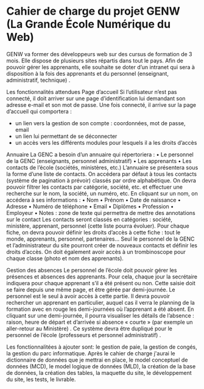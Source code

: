 # Cahier de charge du projet GENW (La Grande École Numérique du Web)
GENW va former des développeurs web sur des cursus de formation de 3 mois. Elle dispose de plusieurs sites répartis dans tout le pays. 
Afin de pouvoir gérer les apprenants, elle souhaite se doter d’un intranet qui sera à disposition à la fois des apprenants et du personnel (enseignant, administratif, 
technique) .

Les fonctionnalités attendues 
Page d’accueil 
Si l’utilisateur n’est pas connecté, il doit arriver sur une page d’identification lui 
demandant son adresse e-mail et son mot de passe. 
Une fois connecté, il arrive sur la page d’accueil qui comportera : 
- un lien vers la gestion de son compte : coordonnées, mot de passe, email 
- un lien lui permettant de se déconnecter 
- un accès vers les différents modules pour lesquels il a les droits d’accès 

Annuaire 
La GENC a besoin d’un annuaire qui répertoriera : 
• Le personnel de la GENC (enseignants, personnel administratif) 
• Les apprenants 
• Les contacts de l’école (sociétés, ministères, etc.) 
L’annuaire se présentera sous la forme d’une liste de contacts. On accédera par défaut à tous les contacts (système de pagination à prévoir) classés par ordre alphabétique. On devra pouvoir filtrer les contacts par catégorie, société, etc. et effectuer une recherche sur le nom, la société, un numéro, etc. 
En cliquant sur un nom, on accédera à ses informations : 
• Nom 
• Prénom 
• Date de naissance 
• Adresse 
• Numéro de téléphone • Email 
• Diplômes 
• Profession 
• Employeur 
• Notes : zone de texte qui permettra de mettre des annotations sur le contact 
Les contacts seront classés en catégories : société, ministère, apprenant, personnel (cette liste pourra évoluer). Pour chaque fiche, on devra pouvoir définir les droits d’accès à cette fiche : tout le monde, apprenants, personnel, partenaires… 
Seul le personnel de la GENC et l’administrateur du site pourront créer de nouveaux contacts et définir les droits d’accès. 
On doit également avoir accès à un trombinoscope pour chaque classe (photo et nom des apprenants). 

Gestion des absences 
Le personnel de l’école doit pouvoir gérer les présences et absences des apprenants. 
Pour cela, chaque jour la secrétaire indiquera pour chaque apprenant s’il a été présent ou non. Cette saisie doit se faire depuis une même page, et être gérée par demi-journée. 
Le personnel est le seul à avoir accès à cette partie. Il devra pouvoir rechercher un apprenant en particulier, auquel cas il verra le planning de la formation avec en rouge les demi-journées où l’apprenant a été absent. En cliquant sur une demi-journée, il pourra visualiser les détails de l’absence : raison, heure de départ et d’arrivée si absence « courte » (par exemple un aller-retour au Ministère) .
Ce système devra être dupliqué pour le personnel de l’école (professeurs et personnel administratif) .

Les fonctionnalitées à ajouter sont: le gestion de paie, la gestion de congés, la gestion du parc informatique.
Après le cahier de charge j'aurai le dictionnaire de données que je mettrai en place, le model conceptuel de données (MCD), le model logique de données (MLD), la création de la base de données, la création des tables, la maquette du site, le développement du site, les tests, le livrable.
